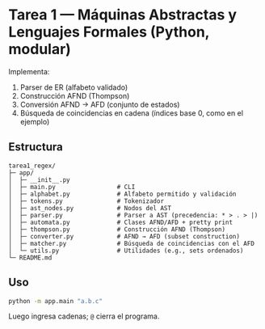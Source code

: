 # Tarea 1 — Máquinas Abstractas y Lenguajes Formales (Python, modular)

Implementa:

1) Parser de ER (alfabeto validado)  
2) Construcción AFND (Thompson)  
3) Conversión AFND → AFD (conjunto de estados)  
4) Búsqueda de coincidencias en cadena (índices base 0, como en el ejemplo)  

## Estructura

```
tarea1_regex/
├─ app/
│  ├─ __init__.py
│  ├─ main.py                 # CLI
│  ├─ alphabet.py             # Alfabeto permitido y validación
│  ├─ tokens.py               # Tokenizador
│  ├─ ast_nodes.py            # Nodos del AST
│  ├─ parser.py               # Parser a AST (precedencia: * > . > |)
│  ├─ automata.py             # Clases AFND/AFD + pretty print
│  ├─ thompson.py             # Construcción AFND (Thompson)
│  ├─ converter.py            # AFND → AFD (subset construction)
│  ├─ matcher.py              # Búsqueda de coincidencias con el AFD
│  └─ utils.py                # Utilidades (e.g., sets ordenados)
└─ README.md
```

## Uso

```bash
python -m app.main "a.b.c"
```

Luego ingresa cadenas; `@` cierra el programa.
